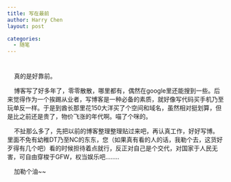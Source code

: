 ```yaml
---
title: 写在最前
author: Harry Chen
layout: post

categories:
  - 随笔
---
```

# 

    真的是好靠前。

    博客写了好多年了，零零散散，哪里都有，偶然在google里还能搜到一些。后来觉得作为一个挨踢从业者，写博客是一种必备的素质，就好像写代码买手机乃至玩单反一样。于是到酋长那里花150大洋买了个空间和域名，虽然相对挺划算，但是比之前还是贵了，物价飞涨的年代啊。喵了个咪的。

    不扯那么多了，先把以前的博客整理整理贴过来吧，再认真工作，好好写博。里面不免有幼稚DT乃至NC的东东，您（如果真有看的人的话，我勒个去，这货好歹得有几个吧）看的时候担待着点就行，反正对自己是个交代，对国家于人民无害，可自由穿梭于GFW，权当娱乐吧……..

    加勒个油~~
